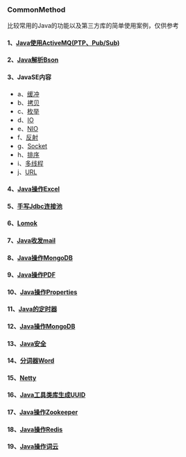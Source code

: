 ### CommonMethod

比较常用的Java的功能以及第三方库的简单使用案例，仅供参考

#### 1、[Java使用ActiveMQ(PTP、Pub/Sub)](https://github.com/Panlf/CommonMethod/tree/master/src/main/java/com/plf/activemq)
#### 2、[Java解析Bson](https://github.com/Panlf/CommonMethod/tree/master/src/main/java/com/plf/bson)
#### 3、JavaSE内容
- a、[缓冲](https://github.com/Panlf/CommonMethod/tree/master/src/main/java/com/plf/common/buffer)
- b、[拷贝](https://github.com/Panlf/CommonMethod/tree/master/src/main/java/com/plf/common/copy)
- c、[枚举](https://github.com/Panlf/CommonMethod/tree/master/src/main/java/com/plf/common/enums)
- d、[IO](https://github.com/Panlf/CommonMethod/tree/master/src/main/java/com/plf/common/io)
- e、[NIO](https://github.com/Panlf/CommonMethod/tree/master/src/main/java/com/plf/common/nio)
- f、[反射](https://github.com/Panlf/CommonMethod/tree/master/src/main/java/com/plf/common/reflect)
- g、[Socket](https://github.com/Panlf/CommonMethod/tree/master/src/main/java/com/plf/common/Socket)
- h、[排序](https://github.com/Panlf/CommonMethod/tree/master/src/main/java/com/plf/common/sort)
- i、[多线程](https://github.com/Panlf/CommonMethod/tree/master/src/main/java/com/plf/common/thread)
- j、[URL](https://github.com/Panlf/CommonMethod/tree/master/src/main/java/com/plf/common/url)
#### 4、[Java操作Excel](https://github.com/Panlf/CommonMethod/tree/master/src/main/java/com/plf/excel)
#### 5、[手写Jdbc连接池](https://github.com/Panlf/CommonMethod/tree/master/src/main/java/com/plf/jdbcpool)
#### 6、[Lomok](https://github.com/Panlf/CommonMethod/tree/master/src/main/java/com/plf/lombok)
#### 7、[Java收发mail](https://github.com/Panlf/CommonMethod/tree/master/src/main/java/com/plf/mail)
#### 8、[Java操作MongoDB](https://github.com/Panlf/CommonMethod/tree/master/src/main/java/com/plf/mongodb)
#### 9、[Java操作PDF](https://github.com/Panlf/CommonMethod/tree/master/src/main/java/com/plf/pdf)
#### 10、[Java操作Properties](https://github.com/Panlf/CommonMethod/tree/master/src/main/java/com/plf/properties)
#### 11、[Java的定时器](https://github.com/Panlf/CommonMethod/tree/master/src/main/java/com/plf/scheduling)
#### 12、[Java操作MongoDB](https://github.com/Panlf/CommonMethod/tree/master/src/main/java/com/plf/mongodb)
#### 13、[Java安全](https://github.com/Panlf/CommonMethod/tree/master/src/main/java/com/plf/security)
#### 14、[分词器Word](https://github.com/Panlf/CommonMethod/tree/master/src/main/java/com/plf/word)
#### 15、[Netty](https://github.com/Panlf/CommonMethod/tree/master/src/main/java/com/plf/netty)
#### 16、[Java工具类库生成UUID](https://github.com/Panlf/CommonMethod/tree/master/src/main/java/com/plf/uuid)
#### 17、[Java操作Zookeeper](https://github.com/Panlf/CommonMethod/tree/master/src/main/java/com/plf/zookeeper)
#### 18、[Java操作Redis](https://github.com/Panlf/CommonMethod/tree/master/src/main/java/com/plf/redis)
#### 19、[Java操作词云](https://github.com/Panlf/CommonMethod/tree/master/src/main/java/com/plf/wordcloud)